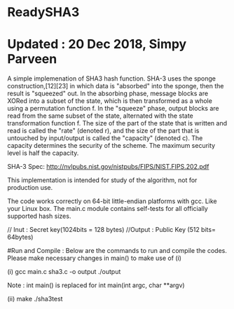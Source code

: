 # ReadySHA3

# Updated : 20 Dec 2018, Simpy Parveen

A simple implemenation of SHA3 hash function. SHA-3 uses the sponge construction,[12][23] in which data is "absorbed" into the sponge, then the result is "squeezed" out. 
In the absorbing phase, message blocks are XORed into a subset of the state, which is then transformed as a whole using a permutation function f. In the "squeeze" phase, output blocks are read from the same subset of the state, alternated with the state transformation function f. 
The size of the part of the state that is written and read is called the "rate" (denoted r), and the size of the part that is untouched by input/output is called the "capacity" (denoted c).
The capacity determines the security of the scheme. The maximum security level is half the capacity.

SHA-3 Spec: http://nvlpubs.nist.gov/nistpubs/FIPS/NIST.FIPS.202.pdf

This implementation is intended for study of the algorithm, not for
production use.

The code works correctly on 64-bit little-endian platforms with gcc.
Like your Linux box. The main.c module contains self-tests for all
officially supported hash sizes.


// Inut : Secret key(1024bits = 128 bytes)
//Output : Public Key (512 bits= 64bytes)


#Run and Compile :
Below are the commands to run and compile the codes. Please make necessary changes in main() to make use of (i)

(i)
    gcc main.c sha3.c -o output
    ./output

Note : int main() is replaced for int main(int argc, char **argv)


(ii)
      make
      ./sha3test


